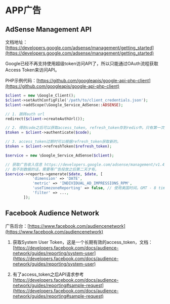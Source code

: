 # APP广告

## AdSense Management API

文档地址：[https://developers.google.com/adsense/management/getting_started](https://developers.google.com/adsense/management/getting_started)

Google已经不再支持使用超级token访问API了，所以只能通过OAuth流程获取Access Token来访问API。

PHP示例代码：[https://github.com/googleapis/google-api-php-client](https://github.com/googleapis/google-api-php-client)

```php
$client = new \Google_Client();
$client->setAuthConfigFile('/path/to/client_credentials.json');
$client->addScope(\Google_Service_AdSense::ADSENSE);

// 1. 跳转auth url
redirect($client->createAuthUrl()); 

// 2. 得到code之后可以获取access_token, refresh_token存到redis中。只有第一次授权应用才有refresh_token，否则需要到谷歌账号后台先解除授权。
$token = $client->authenticate($code);

// 3. access_token过期时可以根据refresh_token获取新的。
$token = $client->refreshToken($refresh_token);

$service = new \Google_Service_AdSense($client);

// 获取广告收入信息 https://developers.google.com/adsense/management/v1.4/reference/reports/generate/
// 取不到数据的话，需要等广告投放之后第二天才有。
$service->reports->generate($date, $date, [
            'dimension' => 'DATE',
            'metric' => 'INDIVIDUAL_AD_IMPRESSIONS_RPM',
            'useTimezoneReporting' => false, // 使用美国时间。GMT - 8 time zone.
            'filter' => ...,
        ]);
```

## Facebook Audience Network

广告后台：[https://www.facebook.com/audiencenetwork](https://www.facebook.com/audiencenetwork)

1. 获取System User Token，这是一个长期有效的access_token，文档：[https://developers.facebook.com/docs/audience-network/guides/reporting/system-user](https://developers.facebook.com/docs/audience-network/guides/reporting/system-user)

2. 有了access_token之后API请求参考[https://developers.facebook.com/docs/audience-network/guides/reporting#sample-request](https://developers.facebook.com/docs/audience-network/guides/reporting#sample-request)

